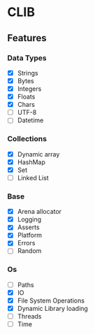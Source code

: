 # CLIB

## Features
### Data Types
- [x] Strings 
- [x] Bytes
- [x] Integers
- [x] Floats
- [x] Chars
- [ ] UTF-8
- [ ] Datetime

### Collections
- [x] Dynamic array
- [x] HashMap
- [x] Set
- [ ] Linked List

### Base
- [x] Arena allocator
- [x] Logging
- [x] Asserts
- [x] Platform
- [x] Errors
- [ ] Random 

### Os
- [ ] Paths
- [x] IO 
- [x] File System Operations
- [x] Dynamic Library loading
- [ ] Threads 
- [ ] Time
